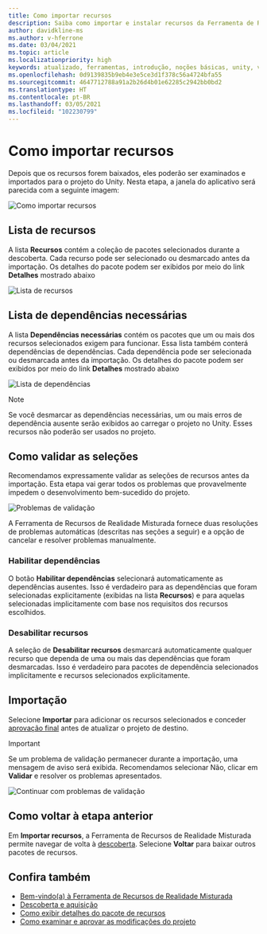 ```yaml
---
title: Como importar recursos
description: Saiba como importar e instalar recursos da Ferramenta de Recursos de MR para desenvolvimento do HoloLens e da VR.
author: davidkline-ms
ms.author: v-hferrone
ms.date: 03/04/2021
ms.topic: article
ms.localizationpriority: high
keywords: atualizado, ferramentas, introdução, noções básicas, unity, visual studio, kit de ferramentas, headset de realidade misturada, headset do windows mixed reality, headset de realidade virtual, instalação, Windows, HoloLens, emulador, unreal, openxr
ms.openlocfilehash: 0d9139835b9eb4e3e5ce3d1f378c56a4724bfa55
ms.sourcegitcommit: 4647712788a91a2b26d4b01e62285c2942bb0bd2
ms.translationtype: HT
ms.contentlocale: pt-BR
ms.lasthandoff: 03/05/2021
ms.locfileid: "102230799"
---
```

# <a name="importing-features"></a>Como importar recursos

Depois que os recursos forem baixados, eles poderão ser examinados e importados para o projeto do Unity. Nesta etapa, a janela do aplicativo será parecida com a seguinte imagem:

![Como importar recursos](images/FeatureToolImport.png)

## <a name="features-list"></a>Lista de recursos

A lista **Recursos** contém a coleção de pacotes selecionados durante a descoberta. Cada recurso pode ser selecionado ou desmarcado antes da importação. Os detalhes do pacote podem ser exibidos por meio do link **Detalhes** mostrado abaixo

![Lista de recursos](images/FeaturesList.png)

## <a name="required-dependencies-list"></a>Lista de dependências necessárias

A lista **Dependências necessárias** contém os pacotes que um ou mais dos recursos selecionados exigem para funcionar. Essa lista também conterá dependências de dependências. Cada dependência pode ser selecionada ou desmarcada antes da importação. Os detalhes do pacote podem ser exibidos por meio do link **Detalhes** mostrado abaixo

![Lista de dependências](images/RequiredDependencyList.png)

> [!NOTE]
> Se você desmarcar as dependências necessárias, um ou mais erros de dependência ausente serão exibidos ao carregar o projeto no Unity. Esses recursos não poderão ser usados no projeto.

## <a name="validating-selections"></a>Como validar as seleções

Recomendamos expressamente validar as seleções de recursos antes da importação. Esta etapa vai gerar todos os problemas que provavelmente impedem o desenvolvimento bem-sucedido do projeto.

![Problemas de validação](images/ValidationIssues.png)

A Ferramenta de Recursos de Realidade Misturada fornece duas resoluções de problemas automáticas (descritas nas seções a seguir) e a opção de cancelar e resolver problemas manualmente.

### <a name="enable-dependencies"></a>Habilitar dependências

O botão **Habilitar dependências** selecionará automaticamente as dependências ausentes. Isso é verdadeiro para as dependências que foram selecionadas explicitamente (exibidas na lista **Recursos**) e para aquelas selecionadas implicitamente com base nos requisitos dos recursos escolhidos.

### <a name="disable-features"></a>Desabilitar recursos

A seleção de **Desabilitar recursos** desmarcará automaticamente qualquer recurso que dependa de uma ou mais das dependências que foram desmarcadas. Isso é verdadeiro para pacotes de dependência selecionados implicitamente e recursos selecionados explicitamente.

## <a name="importing"></a>Importação

Selecione **Importar** para adicionar os recursos selecionados e conceder [aprovação final](reviewing-changes.md) antes de atualizar o projeto de destino.

> [!IMPORTANT]
> Se um problema de validação permanecer durante a importação, uma mensagem de aviso será exibida. Recomendamos selecionar Não, clicar em **Validar** e resolver os problemas apresentados.
>
> ![Continuar com problemas de validação](images/ValidationContinueAnyway.png)

## <a name="going-back-to-the-previous-step"></a>Como voltar à etapa anterior

Em **Importar recursos**, a Ferramenta de Recursos de Realidade Misturada permite navegar de volta à [descoberta](discovering-features.md). Selecione **Voltar** para baixar outros pacotes de recursos.

## <a name="see-also"></a>Confira também

- [Bem-vindo(a) à Ferramenta de Recursos de Realidade Misturada](welcome-to-mr-feature-tool.md)
- [Descoberta e aquisição](discovering-features.md)
- [Como exibir detalhes do pacote de recursos](viewing-package-details.md)
- [Como examinar e aprovar as modificações do projeto](reviewing-changes.md)